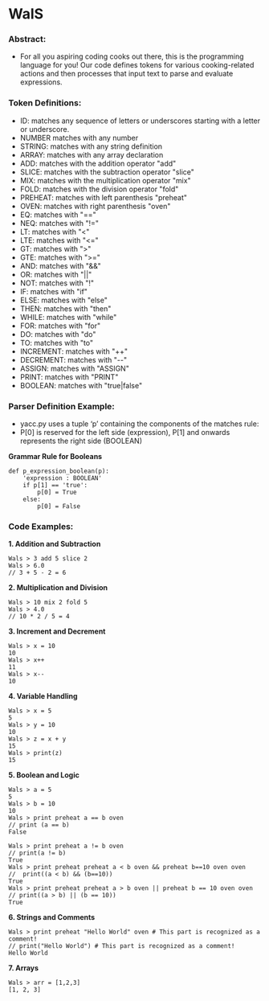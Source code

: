 # WalS

### Abstract:
* For all you aspiring coding cooks out there, this is the programming language for you! Our code defines tokens for various cooking-related actions and then processes that input text to parse and evaluate expressions. 

### Token Definitions:
* ID: matches any sequence of letters or underscores starting with a letter or underscore.
* NUMBER matches with any number
* STRING: matches with any string definition
* ARRAY: matches with any array declaration 
* ADD: matches with the addition operator "add"
* SLICE: matches with the subtraction operator "slice"
* MIX: matches with the multiplication operator "mix"
* FOLD: matches with the division operator "fold"
* PREHEAT: matches with left parenthesis "preheat"
* OVEN: matches with right parenthesis "oven"
* EQ: matches with "==" 
* NEQ: matches with "!=" 
* LT: matches with "<" 
* LTE: matches with "<=" 
* GT: matches with ">" 
* GTE: matches with ">=" 
* AND: matches with "&&" 
* OR: matches with "||"  
* NOT: matches with "!"
* IF: matches with "if"
* ELSE: matches with "else"
* THEN: matches with "then"
* WHILE: matches with "while"
* FOR: matches with "for"
* DO: matches with "do"
* TO: matches with "to"
* INCREMENT: matches with "++" 
* DECREMENT: matches with "--"
* ASSIGN: matches with "ASSIGN"
* PRINT: matches with "PRINT"
* BOOLEAN: matches with "true|false" 

### Parser Definition Example:
* yacc.py uses a tuple ‘p’ containing the components of the matches rule:
* P[0] is reserved for the left side (expression), P[1] and onwards represents the right side (BOOLEAN)
  
**Grammar Rule for Booleans**
```
def p_expression_boolean(p):
    'expression : BOOLEAN'
    if p[1] == 'true':
        p[0] = True
    else:
        p[0] = False
```

### Code Examples:
**1. Addition and Subtraction**
```
Wals > 3 add 5 slice 2
Wals > 6.0
// 3 + 5 - 2 = 6
```
**2. Multiplication and Division**
```
Wals > 10 mix 2 fold 5
Wals > 4.0
// 10 * 2 / 5 = 4
```
**3. Increment and Decrement**
```
Wals > x = 10
10
Wals > x++
11
Wals > x--
10
```
**4. Variable Handling**
```
Wals > x = 5
5
Wals > y = 10
10
Wals > z = x + y
15
Wals > print(z)
15
```
**5. Boolean and Logic**
```
Wals > a = 5
5
Wals > b = 10
10
Wals > print preheat a == b oven
// print (a == b)
False

Wals > print preheat a != b oven
// print(a != b)
True
Wals > print preheat preheat a < b oven && preheat b==10 oven oven
//  print((a < b) && (b==10))
True
Wals > print preheat preheat a > b oven || preheat b == 10 oven oven 
// print((a > b) || (b == 10))
True
```
**6. Strings and Comments**
```
Wals > print preheat "Hello World" oven # This part is recognized as a comment!
// print("Hello World") # This part is recognized as a comment!
Hello World
```
**7. Arrays**
```
Wals > arr = [1,2,3]
[1, 2, 3]
```

